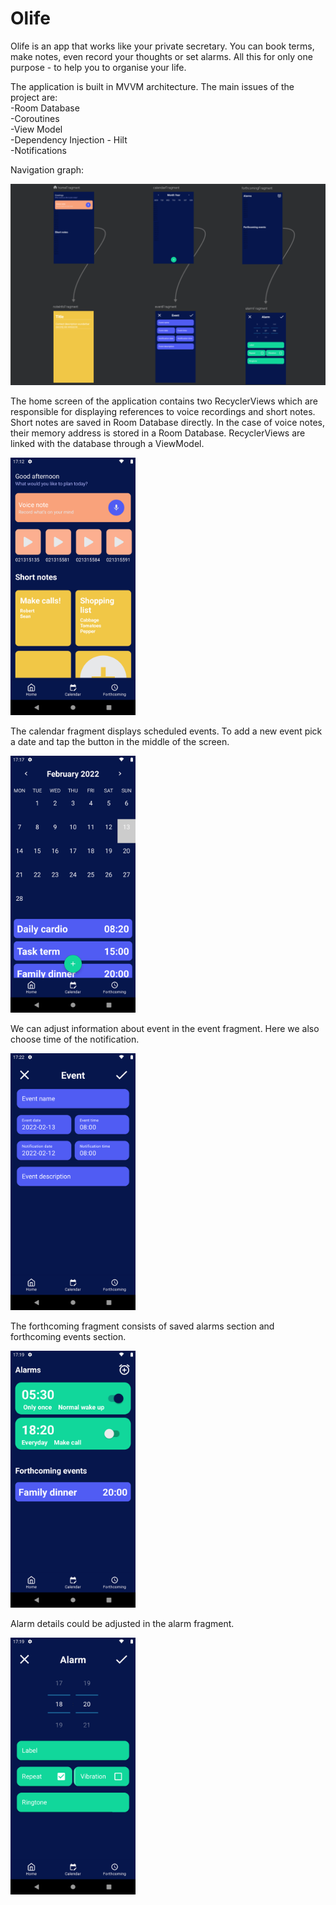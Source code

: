 # Olife

Olife is an app that works like your private secretary. You can book terms, make notes, even record your thoughts or set alarms. All this for only one purpose - to help you to organise your life.

The application is built in MVVM architecture. The main issues of the project are:<br>
-Room Database<br>
-Coroutines<br>
-View Model<br>
-Dependency Injection - Hilt<br>
-Notifications

Navigation graph:

<img src="https://github.com/karolkadlubowski/Olife/blob/main/AppScreens/nav_graph.png" width="1200"/>

The home screen of the application contains two RecyclerViews which are responsible for displaying references to voice recordings and short notes. Short notes are saved in Room Database directly. In the case of voice notes, their memory address is stored in a Room Database. RecyclerViews are linked with the database through a ViewModel.

<img src="https://github.com/karolkadlubowski/Olife/blob/main/AppScreens/home_fragment.png" width="200"/>

The calendar fragment displays scheduled events. To add a new event pick a date and tap the button in the middle of the screen.

<img src="https://github.com/karolkadlubowski/Olife/blob/main/AppScreens/calendar_fragment.png" width="200"/>

We can adjust information about event in the event fragment. Here we also choose time of the notification.

<img src="https://github.com/karolkadlubowski/Olife/blob/main/AppScreens/event_fragment.png" width="200"/>

The forthcoming fragment consists of saved alarms section and forthcoming events section.

<img src="https://github.com/karolkadlubowski/Olife/blob/main/AppScreens/forthcoming_fragment.png" width="200"/>

Alarm details could be adjusted in the alarm fragment.

<img src="https://github.com/karolkadlubowski/Olife/blob/main/AppScreens/alarm_fragment.png" width="200"/>
